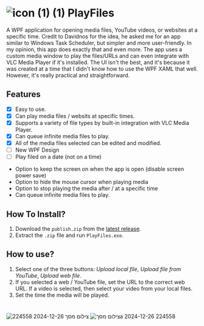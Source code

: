 # ![icon (1) (1)](https://github.com/user-attachments/assets/baeea632-6955-4949-8778-9f0946fb0491) PlayFiles
A WPF application for opening media files, YouTube videos, or websites at a specific time.
Credit to Davidnos for the idea, he asked me for an app similar to Windows Task Scheduler, but simpler and more user-friendly. In my opinion, this app does exactly that and even more.
The app uses a custom media window to play the files/URLs and can even integrate with VLC Media Player if it's installed.
The UI isn't the best, and it's because it was created at a time that I didn't know how to use the WPF XAML that well. However, it's really practical and straightforward.
## Features
- [x] Easy to use.
- [x] Can play media files / websits at specific times.
- [x] Supports a variety of file types by built-in integration with VLC Media Player.
- [x] Can queue infinite media files to play.
- [x] All of the media files selected can be edited and modified.
- [ ] New WPF Design
- [ ] Play filed on a date (not on a time)
- Option to keep the screen on when the app is open (disable screen power save)
- Option to hide the mouse cursor when playing media
- Option to stop playing the media after / at a specific time
- Can queue infinite media files to play.

## How To Install?
1. Download the `publish.zip` from the [latest release](https://github.com/weezard12/PlayFiles/releases/latest).
2. Extract the `.zip` file and run `PlayFiles.exe`.
## How to use?
1. Select one of the three buttons: *Upload local file*, *Upload file from YouTube*, *Upload web file*.
2. If you selected a web / YouTube file, set the URL to the correct web URL. If a video is selected, then select your video from your local files.
3. Set the time the media will be played.
#
![צילום מסך 2024-12-26 224558](https://github.com/user-attachments/assets/4ba33260-9c5f-42ea-bd62-466f5cf066bd)
![צילום מסךa 2024-12-26 224558](https://github.com/user-attachments/assets/5bc0877d-adcf-4d2b-9395-97565fa1bed0)
